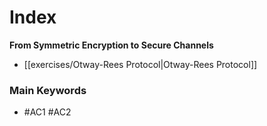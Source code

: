 # Index

**From Symmetric Encryption to Secure Channels**

- [[exercises/Otway-Rees Protocol|Otway-Rees Protocol]]

### Main Keywords

- #AC1 #AC2